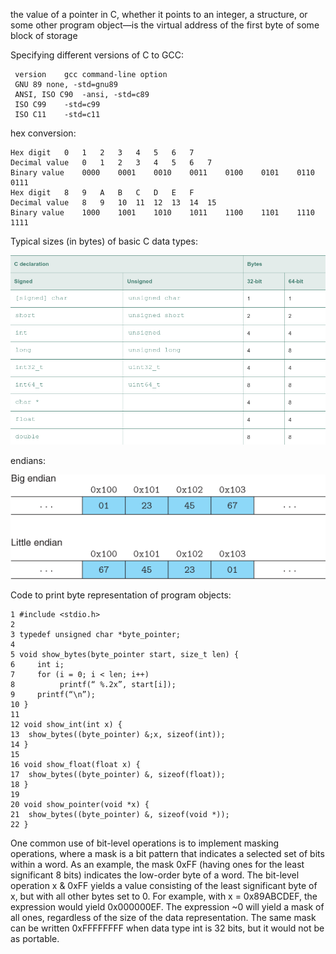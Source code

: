 the value of a pointer in C, whether it points to an integer, a structure, or some other program object—is the virtual address of the first byte of some block of storage

Specifying different versions of C to GCC:

     version    gcc command-line option
     GNU 89 none, -std=gnu89
     ANSI, ISO C90  -ansi, -std=c89
     ISO C99    -std=c99
     ISO C11    -std=c11

hex conversion:

    Hex digit   0   1   2   3   4   5   6   7
    Decimal value   0   1   2   3   4   5   6   7
    Binary value    0000    0001    0010    0011    0100    0101    0110    0111
    Hex digit   8   9   A   B   C   D   E   F
    Decimal value   8   9   10  11  12  13  14  15
    Binary value    1000    1001    1010    1011    1100    1101    1110    1111



Typical sizes (in bytes) of basic C data types:

![](a.png)

endians:

![](b.png)


Code to print byte representation of program objects:

    1 #include <stdio.h>
    2
    3 typedef unsigned char *byte_pointer;
    4
    5 void show_bytes(byte_pointer start, size_t len) {
    6     int i;
    7     for (i = 0; i < len; i++)
    8          printf(“ %.2x”, start[i]);
    9     printf(“\n”);
    10 }
    11
    12 void show_int(int x) {
    13  show_bytes((byte_pointer) &;x, sizeof(int));
    14 }
    15
    16 void show_float(float x) {
    17  show_bytes((byte_pointer) &, sizeof(float));
    18 }
    19
    20 void show_pointer(void *x) {
    21  show_bytes((byte_pointer) &, sizeof(void *));
    22 }

One common use of bit-level operations is to implement masking operations, where a mask is a bit pattern that indicates a selected set of bits within a word. As an example, the mask 0xFF (having ones for the least significant 8 bits) indicates the low-order byte of a word. The bit-level operation x & 0xFF yields a value consisting of the least significant byte of x, but with all other bytes set to 0. For example, with x = 0x89ABCDEF, the expression would yield 0x000000EF. The expression ~0 will yield a mask of all ones, regardless of the size of the data representation. The same mask can be written 0xFFFFFFFF when data type int is 32 bits, but it would not be as portable.
